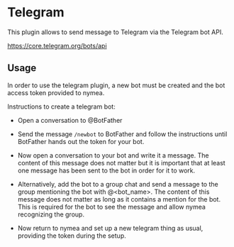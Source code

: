 # Telegram

This plugin allows to send message to Telegram via the Telegram bot API.

https://core.telegram.org/bots/api

## Usage

In order to use the telegram plugin, a new bot must be created and the bot access token provided to nymea.

Instructions to create a telegram bot:

* Open a conversation to @BotFather

* Send the message `/newbot` to BotFather and follow the instructions until BotFather hands out the token for your bot.

* Now open a conversation to your bot and write it a message. The content of this message does not matter but it is important that at least one message has been sent to the bot in order for it to work.

* Alternatively, add the bot to a group chat and send a message to the group mentioning the bot with @<bot_name>. The content of this message does not matter as long as it contains a mention for the bot. This is required for the bot to see the message and allow nymea recognizing the group.

* Now return to nymea and set up a new telegram thing as usual, providing the token during the setup.
